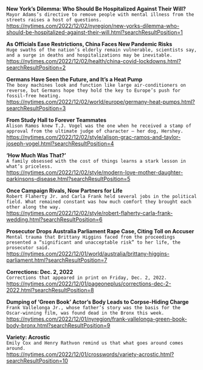 **New York’s Dilemma: Who Should Be Hospitalized Against Their Will?**\
`Mayor Adams’s directive to remove people with mental illness from the streets raises a host of questions.`\
https://nytimes.com/2022/12/02/nyregion/new-yorks-dilemma-who-should-be-hospitalized-against-their-will.html?searchResultPosition=1

**As Officials Ease Restrictions, China Faces New Pandemic Risks**\
`Huge swaths of the nation’s elderly remain vulnerable, scientists say, and a surge in deaths and hospitalizations may be inevitable.`\
https://nytimes.com/2022/12/02/health/china-covid-lockdowns.html?searchResultPosition=2

**Germans Have Seen the Future, and It’s a Heat Pump**\
`The boxy machines look and function like large air-conditioners on reverse, but Germans hope they hold the key to Europe’s push for fossil-free heating.`\
https://nytimes.com/2022/12/02/world/europe/germany-heat-pumps.html?searchResultPosition=3

**From Study Hall to Forever Teammates**\
`Alison Ramos knew T.J. Vogel was the one when he received a stamp of approval from the ultimate judge of character — her dog, Hershey.`\
https://nytimes.com/2022/12/02/style/alison-grac-ramos-and-taylor-joseph-vogel.html?searchResultPosition=4

**‘How Much Was That?’**\
`A family obsessed with the cost of things learns a stark lesson in what’s priceless.`\
https://nytimes.com/2022/12/02/style/modern-love-mother-daughter-parkinsons-disease.html?searchResultPosition=5

**Once Campaign Rivals, Now Partners for Life**\
`Robert Flaherty Jr. and Carla Frank held several jobs in the political field. What remained constant was how much comfort they brought each other along the way.`\
https://nytimes.com/2022/12/02/style/robert-flaherty-carla-frank-wedding.html?searchResultPosition=6

**Prosecutor Drops Australia Parliament Rape Case, Citing Toll on Accuser**\
`Mental trauma that Brittany Higgins faced from the proceedings presented a “significant and unacceptable risk” to her life, the prosecutor said.`\
https://nytimes.com/2022/12/01/world/australia/brittany-higgins-parliament.html?searchResultPosition=7

**Corrections: Dec. 2, 2022**\
`Corrections that appeared in print on Friday, Dec. 2, 2022.`\
https://nytimes.com/2022/12/01/pageoneplus/corrections-dec-2-2022.html?searchResultPosition=8

**Dumping of ‘Green Book’ Actor’s Body Leads to Corpse-Hiding Charge**\
`Frank Vallelonga Jr., whose father’s story was the basis for the Oscar-winning film, was found dead in the Bronx this week.`\
https://nytimes.com/2022/12/01/nyregion/frank-vallelonga-green-book-body-bronx.html?searchResultPosition=9

**Variety: Acrostic**\
`Emily Cox and Henry Rathvon remind us that what goes around comes around.`\
https://nytimes.com/2022/12/01/crosswords/variety-acrostic.html?searchResultPosition=10

